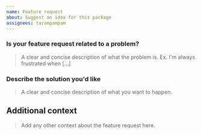 ```yaml
---
name: Feature request
about: Suggest an idea for this package
assignees: tarampampam
---
```


### Is your feature request related to a problem?

> A clear and concise description of what the problem is. Ex. I'm always frustrated when [...]
### Describe the solution you'd like

> A clear and concise description of what you want to happen.
## Additional context

> Add any other context about the feature request here.
